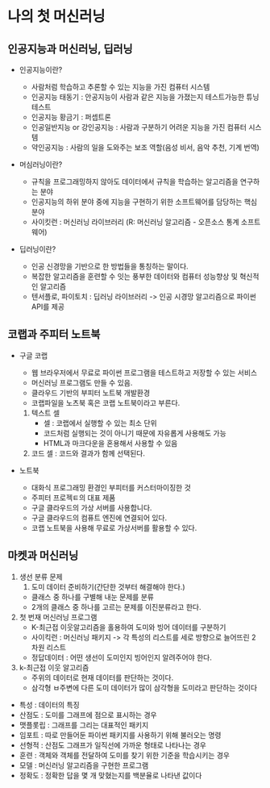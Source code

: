 # 나의 첫 머신러닝

## 인공지능과 머신러닝, 딥러닝

- 인공지능이란?
    - 사람처럼 학습하고 추론할 수 있는 지능을 가진 컴퓨터 시스템
    - 인공지능 태동기 : 안공지능이 사람과 같은 지능을 가졌는지 테스트가능한 튜닝 테스트
    - 인공지능 황금기 : 퍼셉트론
    - 인공일반지능 or 강인공지능 : 사람과 구분하기 어려운 지능을 가진 컴퓨터 시스템
    - 약인공지능 : 사람의 일을 도와주는 보조 역할(음성 비서, 음악 추천, 기계 번역)

- 머심러닝이란?
    - 규칙을 프로그래밍하지 않아도 데이터에서 규칙을 학습하는 알고리즘을 연구하는 분야
    - 인공지능의 하위 분야 중에 지능을 구현하기 위한 소프트웨어를 담당하는 핵심 분야
    - 사이킷런 : 머신러닝 라이브러리 (R: 머신러닝 알고리즘 - 오픈소스 통계 소프트웨어)

- 딥러닝이란?
    - 인공 신경망을 기반으로 한 방법들을 통칭하는 말이다.
    - 복잡한 알고리즘을 훈련할 수 잇는 풍부한 데이터와 컴퓨터 성능향상 및 혁신적인 알고리즘
    - 텐서플로, 파이토치 : 딥러닝 라이브러리 -> 인공 시경망 알고리즘으로 파이썬 API를 제공 

## 코랩과 주피터 노트북

- 구글 코랩
    - 웹 브라우저에서 무료로 파이썬 프로그램을 테스트하고 저장할 수 있는 서비스
    - 머신러닝 프로그램도 만들 수 있음.
    - 클라우드 기반의 부피터 노트북 개발환경
    - 코랩파일을 노츠북 혹은 코랩 노트북이라고 부른다.
    1. 텍스트 셀
        - 셀 : 코랩에서 실행할 수 있는 최소 단위
        - 코드처럼 실행되는 것이 아니기 때문에 자유롭게 사용해도 가능
        - HTML과 마크다운을 혼용해서 사용할 수 있음 
    2. 코드 셀 : 코드와 결과가 함께 선택된다.

- 노트북
    - 대화식 프로그래밍 환경인 부피터를 커스터마이징한 것
    - 주피터 프로젝ㅌ의 대표 제품
    - 구글 클라우드의 가상 서버를 사용합니다.
    - 구글 클라우드의 컴퓨트 엔진에 연결되어 있다.
    - 코랩 노트북을 사용해 무료로 가상서버를 활용할 수 있다.

## 마켓과 머신러닝

1. 생선 분류 문제
    1. 도미 데이터 준비하기(간단한 것부터 해결해야 한다.)
    - 클래스 중 하나를 구별해 내눈 문제를 분류
    - 2개의 클래스 중 하나를 고르는 문제를 이진분류라고 한다.
2. 첫 번재 머신러닝 프로그램
    - K-최근접 이웃알고리즘을 홀용하여 도미와 빙어 데이터를 구분하기
    - 사이킥런 : 머신러닝 패키지 -> 각 특성의 리스트를 세로 방향으로 늘어뜨린 2차원 리스트
    - 정답데이터 : 어떤 생선이 도미인지 빙어인지 알려주어야 한다.
3. k-최근접 이웃 알고리즘
    - 주위의 데이터로 현재 데이터를 판단하는 것이다.
    - 삼각형 ㅂ주변에 다른 도미 데이터가 많이 삼각형을 도미라고 판단하는 것이다
- 특성 : 데이터의 특징
- 산점도 : 도미를 그래프에 점으로 표시하는 경우
- 맷플롯립 : 그래프를 그리는 대표적인 패키지
- 임포트 : 따로 만들어둔 파이썬 패키지를 사용하기 위해 불러오는 명령
- 선형적 : 산점도 그래프가 일직선에 가까운 형태로 나타나는 경우
- 훈련 : 객체와 객체를 전달하여 도미를 찾기 위한 기준을 학습시키는 경우
- 모델 : 머신러닝 알고리즘을 구현한 프로그램
- 정확도 : 정확한 답을 몇 개 맞혔는지를 백분율로 나타낸 값이다

